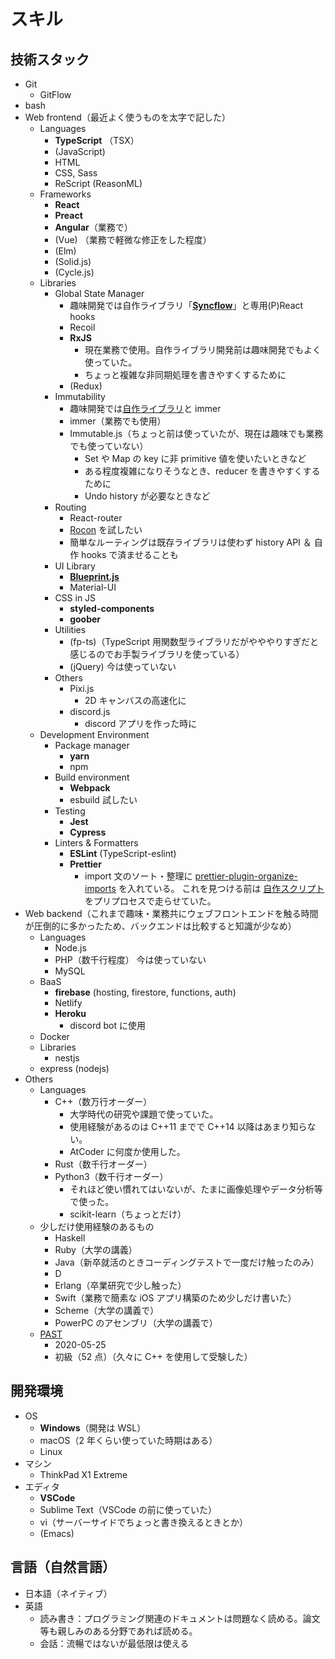 # スキル

## 技術スタック

-   Git
    -   GitFlow
-   bash
-   Web frontend（最近よく使うものを太字で記した）
    -   Languages
        -   **TypeScript** （TSX）
        -   (JavaScript)
        -   HTML
        -   CSS, Sass
        -   ReScript (ReasonML)
    -   Frameworks
        -   **React**
        -   **Preact**
        -   **Angular**（業務で）
        -   (Vue) （業務で軽微な修正をした程度）
        -   (Elm)
        -   (Solid.js)
        -   (Cycle.js)
    -   Libraries
        -   Global State Manager
            -   趣味開発では自作ライブラリ「[**Syncflow**](https://docs.google.com/presentation/d/1y9F5jxD6e1bFzLOs3BVAzIqhW806OfmLzIYaaU1j7yM/edit#slide=id.gc229ea533d_0_648)」と専用(P)React hooks
            -   Recoil
            -   **RxJS**
                -   現在業務で使用。自作ライブラリ開発前は趣味開発でもよく使っていた。
                -   ちょっと複雑な非同期処理を書きやすくするために
            -   (Redux)
        -   Immutability
            -   趣味開発では[自作ライブラリ](https://www.kabuku.co.jp/developers/typescript%E3%81%AE%E6%96%B0%E6%A9%9F%E8%83%BD%E3%82%92%E4%BD%BF%E3%81%A3%E3%81%A6immutable%E3%83%A9%E3%82%A4%E3%83%96%E3%83%A9%E3%83%AA%E3%81%AE%E5%9E%8B%E4%BB%98%E3%81%91%E3%82%92%E9%A0%91%E5%BC%B5)と immer
            -   immer（業務でも使用）
            -   Immutable.js（ちょっと前は使っていたが、現在は趣味でも業務でも使っていない）
                -   Set や Map の key に非 primitive 値を使いたいときなど
                -   ある程度複雑になりそうなとき、reducer を書きやすくするために
                -   Undo history が必要なときなど
        -   Routing
            -   React-router
            -   [Rocon](https://blog.uhy.ooo/entry/2020-08-10/rocon-alpha/) を試したい
            -   簡単なルーティングは既存ライブラリは使わず history API ＆ 自作 hooks で済ませることも
        -   UI Library
            -   [**Blueprint.js**](https://blueprintjs.com/docs/)
            -   Material-UI
        -   CSS in JS
            -   **styled-components**
            -   **goober**
        -   Utilities
            -   (fp-ts)（TypeScript 用関数型ライブラリだがやややりすぎだと感じるのでお手製ライブラリを使っている）
            -   (jQuery) 今は使っていない
        -   Others
            -   Pixi.js
                -   2D キャンバスの高速化に
            -   discord.js
                -   discord アプリを作った時に
    -   Development Environment
        -   Package manager
            -   **yarn**
            -   npm
        -   Build environment
            -   **Webpack**
            -   esbuild 試したい
        -   Testing
            -   **Jest**
            -   **Cypress**
        -   Linters & Formatters
            -   **ESLint** (TypeScript-eslint)
            -   **Prettier**
                -   import 文のソート・整理に [prettier-plugin-organize-imports](https://github.com/simonhaenisch/prettier-plugin-organize-imports#readme) を入れている。
                    これを見つける前は [自作スクリプト](https://qiita.com/pikohideaki/items/9f3843853903fcff392c) をプリプロセスで走らせていた。
-   Web backend（これまで趣味・業務共にウェブフロントエンドを触る時間が圧倒的に多かったため、バックエンドは比較すると知識が少なめ）
    -   Languages
        -   Node.js
        -   PHP（数千行程度） 今は使っていない
        -   MySQL
    -   BaaS
        -   **firebase** (hosting, firestore, functions, auth)
        -   Netlify
        -   **Heroku**
            -   discord bot に使用
    -   Docker
    -   Libraries
        -   nestjs
    -   express (nodejs)
-   Others
    -   Languages
        -   C++（数万行オーダー）
            -   大学時代の研究や課題で使っていた。
            -   使用経験があるのは C++11 までで C++14 以降はあまり知らない。
            -   AtCoder に何度か使用した。
        -   Rust（数千行オーダー）
        -   Python3（数千行オーダー）
            -   それほど使い慣れてはいないが、たまに画像処理やデータ分析等で使った。
            -   scikit-learn（ちょっとだけ）
    -   少しだけ使用経験のあるもの
        -   Haskell
        -   Ruby（大学の講義）
        -   Java（新卒就活のときコーディングテストで一度だけ触ったのみ）
        -   D
        -   Erlang（卒業研究で少し触った）
        -   Swift（業務で簡素な iOS アプリ構築のため少しだけ書いた）
        -   Scheme（大学の講義で）
        -   PowerPC のアセンブリ（大学の講義で）
    -   [PAST](https://atcoder.jp/contests/past202005-2)
        -   2020-05-25
        -   初級（52 点）（久々に C++ を使用して受験した）

## 開発環境

-   OS
    -   **Windows**（開発は WSL）
    -   macOS（2 年くらい使っていた時期はある）
    -   Linux
-   マシン
    -   ThinkPad X1 Extreme
-   エディタ
    -   **VSCode**
    -   Sublime Text（VSCode の前に使っていた）
    -   vi（サーバーサイドでちょっと書き換えるときとか）
    -   (Emacs)

## 言語（自然言語）

-   日本語（ネイティブ）
-   英語
    -   読み書き：プログラミング関連のドキュメントは問題なく読める。論文等も親しみのある分野であれば読める。
    -   会話：流暢ではないが最低限は使える
